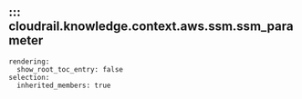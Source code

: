 ## ::: cloudrail.knowledge.context.aws.ssm.ssm_parameter
    rendering:
      show_root_toc_entry: false
    selection:
      inherited_members: true

